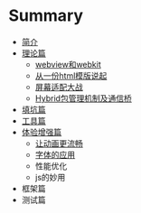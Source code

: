 # Summary

* [简介](README.md)
* [理论篇](zhishichapter_md.md)
   * [webview和webkit](webviewhe_webkit.md)
   * [从一份html模版说起](li_jie_viewport.md)
   * [屏幕适配大战](wu_li_xiang_su_he_luo_ji_xiang_su.md)
   * [Hybrid包管理机制及通信桥](hybridbao_guan_li_ji_zhi_ji_tong_xin_qiao.md)
* [填坑篇](tian_keng_pian.md)
* [工具篇](gong_ju_pian.md)
* [体验增强篇](ti_yan_zeng_qiang_pian.md)
   * [让动画更流畅](rang_dong_hua_geng_liu_chang.md)
   * [字体的应用](zi_ti_de_ying_yong.md)
   * 性能优化
   * js的妙用
* 框架篇
* 测试篇

